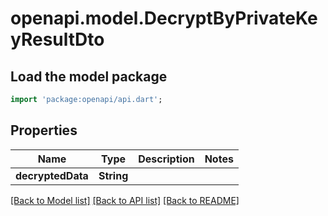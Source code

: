 # openapi.model.DecryptByPrivateKeyResultDto

## Load the model package

```dart
import 'package:openapi/api.dart';
```

## Properties

| Name              | Type       | Description | Notes |
| ----------------- | ---------- | ----------- | ----- |
| **decryptedData** | **String** |             |

[[Back to Model list]](../README.md#documentation-for-models) [[Back to API list]](../README.md#documentation-for-api-endpoints) [[Back to README]](../README.md)
